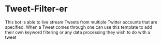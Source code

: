 # Tweet-Filter-er
This bot is able to live stream Tweets from multiple Twitter accounts that are specified. When a Tweet comes through one can use this template to add their own keyword filtering or any data processing they wish to do with a tweet
